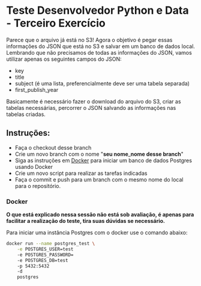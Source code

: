 # Teste Desenvolvedor Python e Data - Terceiro Exercício

Parece que o arquivo já está no S3! Agora o objetivo é pegar essas
informações do JSON que está no S3 e salvar em um banco de dados local.
Lembrando que não precisamos de todas as informações do JSON, vamos
utilizar apenas os seguintes campos do JSON:

- key
- title
- subject (é uma lista, preferencialmente deve ser uma tabela separada)
- first_publish_year

Basicamente é necessário fazer o download do arquivo do S3, criar as
tabelas necessárias, percorrer o JSON salvando as informações nas
tabelas criadas.

## Instruções:

- Faça o checkout desse branch
- Crie um novo branch com o nome "**seu nome**_**nome desse branch**"
- Siga as instruções em [Docker](#docker) para iniciar um banco de dados
  Postgres usando Docker
- Crie um novo script para realizar as tarefas indicadas
- Faça o commit e push para um branch com o mesmo nome do local para o 
repositório.

### Docker

**O que está explicado nessa sessão não está sob avaliação, é apenas
para facilitar a realização do teste, tira suas dúvidas se necessário.**

Para iniciar uma instância Postgres com o docker use o comando abaixo:

```bash
docker run --name postgres_test \
    -e POSTGRES_USER=test
    -e POSTGRES_PASSWORD=
    -e POSTGRES_DB=test
    -p 5432:5432
    -d 
    postgres
```